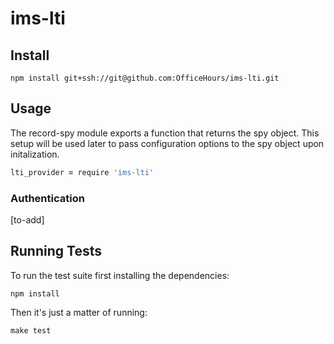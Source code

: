 # ims-lti


## Install
```
npm install git+ssh://git@github.com:OfficeHours/ims-lti.git
```

## Usage

The record-spy module exports a function that returns the spy object. This setup will be used later to pass configuration options to the spy object upon initalization.
```coffeescript
lti_provider = require 'ims-lti'
```

### Authentication
[to-add]

## Running Tests
To run the test suite first installing the dependencies:
```
npm install
```
Then it's just a matter of running:
```
make test
```
